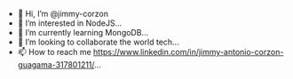 - 👋 Hi, I’m @jimmy-corzon
- 👀 I’m interested in NodeJS...
- 🌱 I’m currently learning MongoDB...
- 💞️ I’m looking to collaborate the world tech...
- 📫 How to reach me https://www.linkedin.com/in/jimmy-antonio-corzon-guagama-317801211/...

<!---
jimmy-corzon/jimmy-corzon is a ✨ special ✨ repository because its `README.md` (this file) appears on your GitHub profile.
You can click the Preview link to take a look at your changes.
--->
